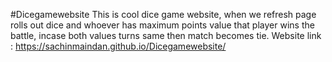 #Dicegamewebsite
This is cool dice game website, when we refresh page rolls out dice and whoever has maximum points value that player wins the battle, incase both values turns same then match becomes tie.
Website link : https://sachinmaindan.github.io/Dicegamewebsite/
